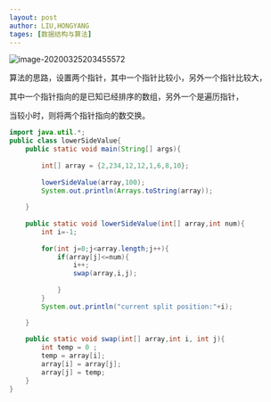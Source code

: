```yaml
---
layout: post
author: LIU,HONGYANG
tages: [数据结构与算法]
---
```






![image-20200325203455572](https://tva1.sinaimg.cn/large/00831rSTgy1gd6gbjb8nfj314k080n33.jpg)





算法的思路，设置两个指针，其中一个指针比较小，另外一个指针比较大，

其中一个指针指向的是已知已经排序的数组，另外一个是遍历指针，

当较小时，则将两个指针指向的数交换。



```java
import java.util.*;
public class lowerSideValue{
    public static void main(String[] args){
        
        int[] array = {2,234,12,12,1,6,8,10};
        
        lowerSideValue(array,100);
        System.out.println(Arrays.toString(array));
    
    }
    
    public static void lowerSideValue(int[] array,int num){
        int i=-1;
        
        for(int j=0;j<array.length;j++){
            if(array[j]<=num){
                i++;
                swap(array,i,j);
                
            }
        }
        System.out.println("current split position:"+i);

    }
    
    public static void swap(int[] array,int i, int j){
        int temp = 0 ;
        temp = array[i];
        array[i] = array[j];
        array[j] = temp;
    }
}
```

